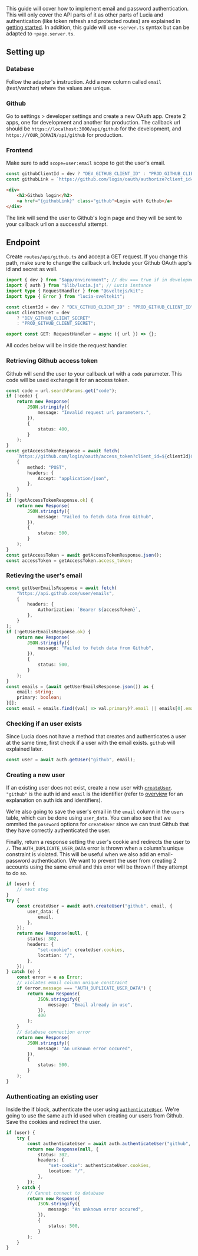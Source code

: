 This guide will cover how to implement email and password authentication. This will only cover the API parts of it as other parts of Lucia and authentication (like token refresh and protected routes) are explained in [getting started](/getting-started). In addition, this guide will use `+server.ts` syntax but can be adapted to `+page.server.ts`.

## Setting up

### Database

Follow the adapter's instruction. Add a new column called `email` (text/varchar) where the values are unique.

### Github

Go to settings > developer settings and create a new OAuth app. Create 2 apps, one for development and another for production. The callback url should be `https://localhost:3000/api/github` for the development, and `https://YOUR_DOMAIN/api/github` for production.

### Frontend

Make sure to add `scope=user:email` scope to get the user's email.

```ts
const githubClientId = dev ? "DEV_GITHUB_CLIENT_ID" : "PROD_GITHUB_CLIENT_ID";
const githubLink = `https://github.com/login/oauth/authorize?client_id=${githubClientId}&scope=user:email`;
```

```html
<div>
    <h2>Github login</h2>
    <a href="{githubLink}" class="github">Login with Github</a>
</div>
```

The link will send the user to Github's login page and they will be sent to your callback url on a successful attempt.

## Endpoint

Create `routes/api/github.ts` and accept a GET request. If you change this path, make sure to change the callback url. Include your Github OAuth app's id and secret as well.

```ts
import { dev } from "$app/environment"; // dev === true if in developmenet
import { auth } from "$lib/lucia.js"; // Lucia instance
import type { RequestHandler } from "@sveltejs/kit";
import type { Error } from "lucia-sveltekit";

const clientId = dev ? "DEV_GITHUB_CLIENT_ID" : "PROD_GITHUB_CLIENT_ID";
const clientSecret = dev
    ? "DEV_GITHUB_CLIENT_SECRET"
    : "PROD_GITHUB_CLIENT_SECRET";

export const GET: RequestHandler = async ({ url }) => {};
```

All codes below will be inside the request handler.

### Retrieving Github access token

Github will send the user to your callback url with a `code` parameter. This code will be used exchange it for an access token.

```ts
const code = url.searchParams.get("code");
if (!code) {
    return new Response(
        JSON.stringify({
            message: "Invalid request url parameters.",
        }),
        {
            status: 400,
        }
    );
}
const getAccessTokenResponse = await fetch(
    `https://github.com/login/oauth/access_token?client_id=${clientId}&client_secret=${clientSecret}&code=${code}`,
    {
        method: "POST",
        headers: {
            Accept: "application/json",
        },
    }
);
if (!getAccessTokenResponse.ok) {
    return new Response(
        JSON.stringify({
            message: "Failed to fetch data from Github",
        }),
        {
            status: 500,
        }
    );
}
const getAccessToken = await getAccessTokenResponse.json();
const accessToken = getAccessToken.access_token;
```

### Retieving the user's email

```ts
const getUserEmailsResponse = await fetch(
    "https://api.github.com/user/emails",
    {
        headers: {
            Authorization: `Bearer ${accessToken}`,
        },
    }
);
if (!getUserEmailsResponse.ok) {
    return new Response(
        JSON.stringify({
            message: "Failed to fetch data from Github",
        }),
        {
            status: 500,
        }
    );
}
const emails = (await getUserEmailsResponse.json()) as {
    email: string;
    primary: boolean;
}[];
const email = emails.find((val) => val.primary)?.email || emails[0].email;
```

### Checking if an user exists

Since Lucia does not have a method that creates and authenticates a user at the same time, first check if a user with the email exists. `github` will explained later.

```ts
const user = await auth.getUser("github", email);
```

### Creating a new user

If an existing user does not exist, create a new user with [`createUser`](/server-apis#createuser). `"github"` is the auth id and `email` is the identifier (refer to [overview](/overview) for an explanation on auth ids and identifiers).

We're also going to save the user's email in the `email` column in the `users` table, which can be done using `user_data`. You can also see that we ommited the `password` options for `createUser` since we can trust Github that they have correctly authenticated the user.

Finally, return a response setting the user's cookie and redirects the user to `/`. The `AUTH_DUPLICATE_USER_DATA` error is thrown when a column's unique constraint is violated. This will be useful when we also add an email-password authentication. We want to prevent the user from creating 2 accounts using the same email and this error will be thrown if they attempt to do so.

```ts
if (user) {
    // next step
}
try {
    const createUser = await auth.createUser("github", email, {
        user_data: {
            email,
        },
    });
    return new Response(null, {
        status: 302,
        headers: {
            "set-cookie": createUser.cookies,
            location: "/",
        },
    });
} catch (e) {
    const error = e as Error;
    // violates email column unique constraint
    if (error.message === "AUTH_DUPLICATE_USER_DATA") {
        return new Response(
            JSON.stringify({
                message: "Email already in use",
            }),
            400
        );
    }
    // database connection error
    return new Response(
        JSON.stringify({
            message: "An unknown error occured",
        }),
        {
            status: 500,
        }
    );
}
```

### Authenticating an existing user

Inside the if block, authenticate the user using [`authenticateUser`](/server-apis#authenticateuser). We're going to use the same auth id used when creating our users from Github. Save the cookies and redirect the user.

```ts
if (user) {
    try {
        const authenticateUser = await auth.authenticateUser("github", email);
        return new Response(null, {
            status: 302,
            headers: {
                "set-cookie": authenticateUser.cookies,
                location: "/",
            },
        });
    } catch {
        // Cannot connect to database
        return new Response(
            JSON.stringify({
                message: "An unknown error occured",
            }),
            {
                status: 500,
            }
        );
    }
}
```
